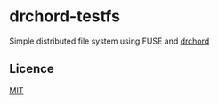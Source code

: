 # drchord-testfs

Simple distributed file system using FUSE and [drchord](https://github.com/shiftky/drchord)

## Licence

[MIT](https://github.com/shiftky/drchord-testfs/blob/master/LICENCE)
